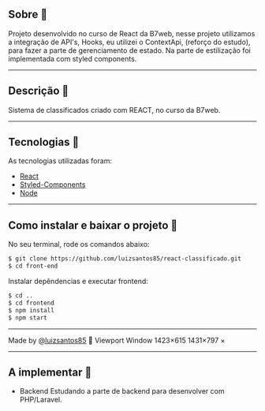<!-- <h1 align='center'>
  <img src='https://ik.imagekit.io/xc7bzbnt53/logo_HJ0ECC3Eq.svg'>
</h1> -->

## Sobre 📕

Projeto desenvolvido no curso de React da B7web, nesse projeto utilizamos a integração de API's, Hooks, eu utilizei o ContextApi, (reforço do estudo), para fazer a parte de gerenciamento de estado. Na parte de estilização foi implementada com styled components.

---

## Descrição :book:

Sistema de classificados criado com REACT, no curso da B7web.

---

## Tecnologias 🚀

As tecnologias utilizadas foram:

- [React](https://reactjs.org/)
- [Styled-Components](https://styled-components.com/)
- [Node](https://nodejs.org/en/)

---

## Como instalar e baixar o projeto 👷

No seu terminal, rode os comandos abaixo:

```bash
$ git clone https://github.com/luizsantos85/react-classificado.git
$ cd front-end
```

<!-- Instalar depêndencias e executar backend:
```bash
$ cd backend
$ npm install
$ npm start
``` -->

Instalar depêndencias e executar frontend:

```bash
$ cd ..
$ cd frontend
$ npm install
$ npm start
```

---

Made by [@luizsantos85](https://github.com/luizsantos85) :rocket:
Viewport
Window
1423×615
1431×797
×

---

## A implementar 👷

- Backend
  Estudando a parte de backend para desenvolver com PHP/Laravel.

